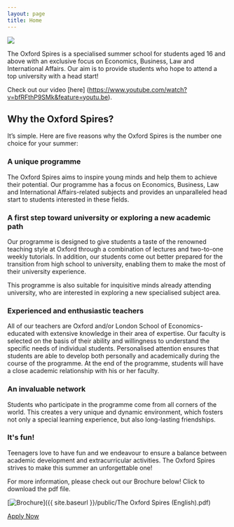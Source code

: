 ```yaml
---
layout: page
title: Home
---
```


![](https://dl.dropboxusercontent.com/u/516841/GlobalME/sphomepage.jpg)

<p class="lead">
The Oxford Spires is a specialised summer school for students aged 16 and above with an exclusive focus on Economics, Business, Law and International Affairs. Our aim is to provide students who hope to attend a top university with a head start!
</p>

Check out our video [here] (https://www.youtube.com/watch?v=bfRFthP9SMk&feature=youtu.be).

## Why the Oxford Spires?

It’s simple. Here are five reasons why the Oxford Spires is the number one choice for your summer:

### A unique programme

The Oxford Spires aims to inspire young minds and help them to achieve their potential. Our programme has a focus on Economics, Business, Law and International Affairs-related subjects and provides an unparalleled head start to students interested in these fields.

### A first step toward university or exploring a new academic path

Our programme is designed to give students a taste of the renowned teaching style at Oxford through a combination of lectures and two-to-one weekly tutorials. In addition, our students come out better prepared for the transition from high school to university, enabling them to make the most of their university experience.

This programme is also suitable for inquisitive minds already attending university, who are interested in exploring a new specialised subject area.

### Experienced and enthusiastic teachers

All of our teachers are Oxford and/or London School of Economics-educated with extensive knowledge in their area of expertise. Our faculty is selected on the basis of their ability and willingness to understand the specific needs of individual students. Personalised attention ensures that students are able to develop both personally and academically during the course of the programme. At the end of the programme, students will have a close academic relationship with his or her faculty. 

### An invaluable network

Students who participate in the programme come from all corners of the world. This creates a very unique and dynamic environment, which fosters not only a special learning experience, but also long-lasting friendships.

### It's fun!

Teenagers love to have fun and we endeavour to ensure a balance between academic development and extracurricular activities. The Oxford Spires strives to make this summer an unforgettable one!

<p class="message">
  For more information, please check out our Brochure below! Click to download the pdf file.
</p>

[![Brochure](https://dl.dropboxusercontent.com/u/516841/GlobalME/booklet2.png)]({{ site.baseurl }}/public/The Oxford Spires (English).pdf)

<a class="button" href="{{ site.baseurl }}/apply">Apply Now</a>

